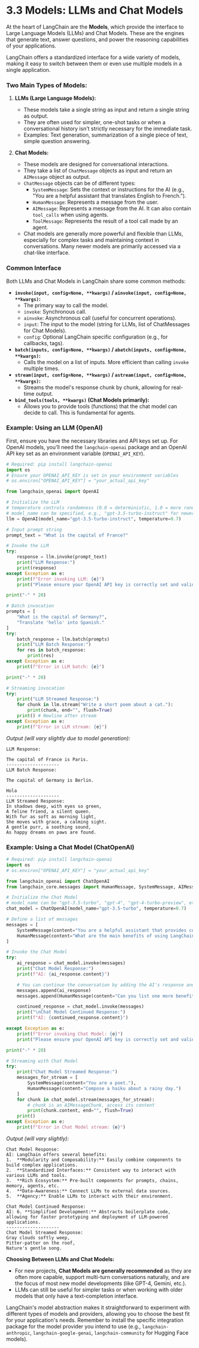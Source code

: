 # 3.3 Models: LLMs and Chat Models

At the heart of LangChain are the **Models**, which provide the interface to Large Language Models (LLMs) and Chat Models. These are the engines that generate text, answer questions, and power the reasoning capabilities of your applications.

LangChain offers a standardized interface for a wide variety of models, making it easy to switch between them or even use multiple models in a single application.

### Two Main Types of Models:

1.  **LLMs (Large Language Models):**
    *   These models take a single string as input and return a single string as output.
    *   They are often used for simpler, one-shot tasks or when a conversational history isn't strictly necessary for the immediate task.
    *   Examples: Text generation, summarization of a single piece of text, simple question answering.

2.  **Chat Models:**
    *   These models are designed for conversational interactions.
    *   They take a list of `ChatMessage` objects as input and return an `AIMessage` object as output.
    *   `ChatMessage` objects can be of different types:
        *   `SystemMessage`: Sets the context or instructions for the AI (e.g., "You are a helpful assistant that translates English to French.").
        *   `HumanMessage`: Represents a message from the user.
        *   `AIMessage`: Represents a message from the AI. It can also contain `tool_calls` when using agents.
        *   `ToolMessage`: Represents the result of a tool call made by an agent.
    *   Chat models are generally more powerful and flexible than LLMs, especially for complex tasks and maintaining context in conversations. Many newer models are primarily accessed via a chat-like interface.

### Common Interface

Both LLMs and Chat Models in LangChain share some common methods:

*   **`invoke(input, config=None, **kwargs)` / `ainvoke(input, config=None, **kwargs)`:**
    *   The primary way to call the model.
    *   `invoke`: Synchronous call.
    *   `ainvoke`: Asynchronous call (useful for concurrent operations).
    *   `input`: The input to the model (string for LLMs, list of ChatMessages for Chat Models).
    *   `config`: Optional LangChain specific configuration (e.g., for callbacks, tags).
*   **`batch(inputs, config=None, **kwargs)` / `abatch(inputs, config=None, **kwargs)`:**
    *   Calls the model on a list of inputs. More efficient than calling `invoke` multiple times.
*   **`stream(input, config=None, **kwargs)` / `astream(input, config=None, **kwargs)`:**
    *   Streams the model's response chunk by chunk, allowing for real-time output.
*   **`bind_tools(tools, **kwargs)` (Chat Models primarily):**
    *   Allows you to provide tools (functions) that the chat model can decide to call. This is fundamental for agents.

### Example: Using an LLM (OpenAI)

First, ensure you have the necessary libraries and API keys set up. For OpenAI models, you'll need the `langchain-openai` package and an OpenAI API key set as an environment variable (`OPENAI_API_KEY`).

```python
# Required: pip install langchain-openai
import os
# Ensure your OPENAI_API_KEY is set in your environment variables
# os.environ["OPENAI_API_KEY"] = "your_actual_api_key"

from langchain_openai import OpenAI

# Initialize the LLM
# temperature controls randomness (0.0 = deterministic, 1.0 = more random)
# model_name can be specified, e.g., "gpt-3.5-turbo-instruct" for newer instruct models
llm = OpenAI(model_name="gpt-3.5-turbo-instruct", temperature=0.7)

# Input prompt string
prompt_text = "What is the capital of France?"

# Invoke the LLM
try:
    response = llm.invoke(prompt_text)
    print("LLM Response:")
    print(response)
except Exception as e:
    print(f"Error invoking LLM: {e}")
    print("Please ensure your OpenAI API key is correctly set and valid.")

print("-" * 20)

# Batch invocation
prompts = [
    "What is the capital of Germany?",
    "Translate 'hello' into Spanish."
]
try:
    batch_response = llm.batch(prompts)
    print("LLM Batch Response:")
    for res in batch_response:
        print(res)
except Exception as e:
    print(f"Error in LLM batch: {e}")

print("-" * 20)

# Streaming invocation
try:
    print("LLM Streamed Response:")
    for chunk in llm.stream("Write a short poem about a cat."):
        print(chunk, end="", flush=True)
    print() # Newline after stream
except Exception as e:
    print(f"Error in LLM stream: {e}")

```
*Output (will vary slightly due to model generation):*
```
LLM Response:

The capital of France is Paris.
--------------------
LLM Batch Response:

The capital of Germany is Berlin.

Hola
--------------------
LLM Streamed Response:
In shadows deep, with eyes so green,
A feline friend, a silent queen.
With fur as soft as morning light,
She moves with grace, a calming sight.
A gentle purr, a soothing sound,
As happy dreams on paws are found.

```

### Example: Using a Chat Model (ChatOpenAI)

```python
# Required: pip install langchain-openai
import os
# os.environ["OPENAI_API_KEY"] = "your_actual_api_key"

from langchain_openai import ChatOpenAI
from langchain_core.messages import HumanMessage, SystemMessage, AIMessage

# Initialize the Chat Model
# model_name can be "gpt-3.5-turbo", "gpt-4", "gpt-4-turbo-preview", etc.
chat_model = ChatOpenAI(model_name="gpt-3.5-turbo", temperature=0.7)

# Define a list of messages
messages = [
    SystemMessage(content="You are a helpful assistant that provides concise answers."),
    HumanMessage(content="What are the main benefits of using LangChain?")
]

# Invoke the Chat Model
try:
    ai_response = chat_model.invoke(messages)
    print("Chat Model Response:")
    print(f"AI: {ai_response.content}")

    # You can continue the conversation by adding the AI's response and a new human message
    messages.append(ai_response)
    messages.append(HumanMessage(content="Can you list one more benefit?"))

    continued_response = chat_model.invoke(messages)
    print("\nChat Model Continued Response:")
    print(f"AI: {continued_response.content}")

except Exception as e:
    print(f"Error invoking Chat Model: {e}")
    print("Please ensure your OpenAI API key is correctly set and valid.")

print("-" * 20)

# Streaming with Chat Model
try:
    print("Chat Model Streamed Response:")
    messages_for_stream = [
        SystemMessage(content="You are a poet."),
        HumanMessage(content="Compose a haiku about a rainy day.")
    ]
    for chunk in chat_model.stream(messages_for_stream):
        # chunk is an AIMessageChunk, access its content
        print(chunk.content, end="", flush=True)
    print()
except Exception as e:
    print(f"Error in Chat Model stream: {e}")

```
*Output (will vary slightly):*
```
Chat Model Response:
AI: LangChain offers several benefits:
1.  **Modularity and Composability:** Easily combine components to build complex applications.
2.  **Standardized Interfaces:** Consistent way to interact with various LLMs and tools.
3.  **Rich Ecosystem:** Pre-built components for prompts, chains, memory, agents, etc.
4.  **Data-Awareness:** Connect LLMs to external data sources.
5.  **Agency:** Enable LLMs to interact with their environment.

Chat Model Continued Response:
AI: 6. **Simplified Development:** Abstracts boilerplate code, allowing for faster prototyping and deployment of LLM-powered applications.
--------------------
Chat Model Streamed Response:
Gray clouds softly weep,
Pitter-patter on the roof,
Nature's gentle song.
```

**Choosing Between LLMs and Chat Models:**

*   For new projects, **Chat Models are generally recommended** as they are often more capable, support multi-turn conversations naturally, and are the focus of most new model developments (like GPT-4, Gemini, etc.).
*   LLMs can still be useful for simpler tasks or when working with older models that only have a text-completion interface.

LangChain's model abstraction makes it straightforward to experiment with different types of models and providers, allowing you to choose the best fit for your application's needs. Remember to install the specific integration package for the model provider you intend to use (e.g., `langchain-anthropic`, `langchain-google-genai`, `langchain-community` for Hugging Face models).
